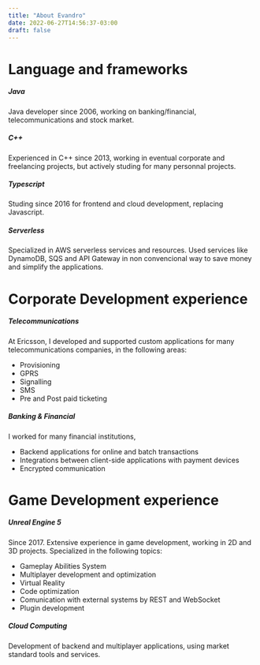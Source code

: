 ```yaml
---
title: "About Evandro"
date: 2022-06-27T14:56:37-03:00
draft: false
---
```


# Language and frameworks

##### Java

Java developer since 2006, working on banking/financial, telecommunications and stock market.

##### C++

Experienced in C++ since 2013, working in eventual corporate and freelancing projects, but actively studing for many personnal projects.

##### Typescript

Studing since 2016 for frontend and cloud development, replacing Javascript. 

##### Serverless

Specialized in AWS serverless services and resources. Used services like DynamoDB, SQS and API Gateway in non convencional way to save money and simplify the applications.

# Corporate Development experience

##### Telecommunications

At Ericsson, I developed and supported custom applications for many telecommunications companies, in the following areas:

* Provisioning
* GPRS
* Signalling
* SMS
* Pre and Post paid ticketing

##### Banking & Financial 

I worked for many financial institutions, 

* Backend applications for online and batch transactions
* Integrations between client-side applications with payment devices
* Encrypted communication 

# Game Development experience

##### Unreal Engine 5

Since 2017. Extensive experience in game development, working in 2D and 3D projects. Specialized in the following topics:

* Gameplay Abilities System
* Multiplayer development and optimization
* Virtual Reality
* Code optimization
* Comunication with external systems by REST and WebSocket
* Plugin development

##### Cloud Computing

Development of backend and multiplayer applications, using market standard tools and services.

